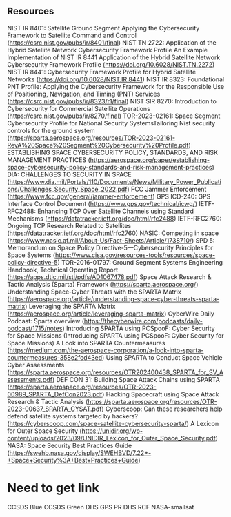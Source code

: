 ## Resources
NIST IR 8401: Satellite Ground Segment Applying the Cybersecurity Framework  to Satellite Command and Control (https://csrc.nist.gov/pubs/ir/8401/final)
NIST TN 2722: Application of the Hybrid Satellite Network Cybersecurity Framework Profile An Example Implementation of NIST IR 8441 Application of the Hybrid Satellite Network Cybersecurity Framework Profile (https://doi.org/10.6028/NIST.TN.2272)
NIST IR 8441: Cybersecurity Framework Profile for Hybrid Satellite Networks (https://doi.org/10.6028/NIST.IR.8441)
NIST IR 8323: Foundational PNT Profile: Applying the Cybersecurity Framework for the Responsible Use of Positioning, Navigation, and Timing (PNT) Services (https://csrc.nist.gov/pubs/ir/8323/r1/final)
NIST SIR 8270: Introduction to Cybersecurity for Commercial Satellite Operations (https://csrc.nist.gov/pubs/ir/8270/final)
TOR-2023-02161: Space Segment Cybersecurity Profile for  National Security SystemsTailoring Nist security controls for the ground system (https://sparta.aerospace.org/resources/TOR-2023-02161-RevA%20Space%20Segment%20Cybersecurity%20Profile.pdf)
ESTABLISHING SPACE CYBERSECURITY POLICY, STANDARDS, AND RISK MANAGEMENT PRACTICES (https://aerospace.org/paper/establishing-space-cybersecurity-policy-standards-and-risk-management-practices)
DIA: CHALLENGES TO SECURITY IN SPACE (https://www.dia.mil/Portals/110/Documents/News/Military_Power_Publications/Challenges_Security_Space_2022.pdf)
FCC Jammer Enforcement (https://www.fcc.gov/general/jammer-enforcement)
GPS ICD-240: GPS Interface Control Document (https://www.gps.gov/technical/icwg/)
IETF-RFC2488: Enhancing TCP Over Satellite Channels using Standard Mechanisms (https://datatracker.ietf.org/doc/html/rfc2488)
IETF-RFC2760: Ongoing TCP Research Related to Satellites (https://datatracker.ietf.org/doc/html/rfc2760)
NASIC: Competing in space (https://www.nasic.af.mil/About-Us/Fact-Sheets/Article/1738710/)
SPD 5: Memorandum on Space Policy Directive-5—Cybersecurity Principles for Space Systems (https://www.cisa.gov/resources-tools/resources/space-policy-directive-5)
TOR-2016-01797: Ground Segment Systems Engineering Handbook, Technical Operating Report (https://apps.dtic.mil/sti/pdfs/AD1067478.pdf)
Space Attack Research & Tactic Analysis (Sparta) Framework (https://sparta.aerospace.org/)
    Understanding Space-Cyber Threats with the SPARTA Matrix (https://aerospace.org/article/understanding-space-cyber-threats-sparta-matrix)
    Leveraging the SPARTA Matrix (https://aerospace.org/article/leveraging-sparta-matrix)
    CyberWire Daily Podcast: Sparta overview (https://thecyberwire.com/podcasts/daily-podcast/1715/notes)
    Introducing SPARTA using PCSpooF: Cyber Security for Space Missions (Introducing SPARTA using PCSpooF: Cyber Security for Space Missions)
    A Look into SPARTA Countermeasures (https://medium.com/the-aerospace-corporation/a-look-into-sparta-countermeasures-358e2fcd43ed)
    Using SPARTA to Conduct Space Vehicle Cyber Assessments (https://sparta.aerospace.org/resources/OTR202400438_SPARTA_for_SV_Assessments.pdf)
    DEF CON 31: Building Space Attack Chains using SPARTA (https://sparta.aerospace.org/resources/OTR-2023-00989_SPARTA_DefCon2023.pdf)
    Hacking Spacecraft using Space Attack Research & Tactic Analysis (https://sparta.aerospace.org/resources/OTR-2023-00637_SPARTA_CYSAT.pdf)
Cyberscoop: Can these researchers help defend satellite systems targeted by hackers? (https://cyberscoop.com/space-satellite-cybersecurity-sparta/)
A Lexicon for Outer Space Security (https://unidir.org/wp-content/uploads/2023/09/UNIDIR_Lexicon_for_Outer_Space_Security.pdf)
NASA: Space Security Best Practices Guide (https://swehb.nasa.gov/display/SWEHBVD/7.22+-+Space+Security%3A+Best+Practices+Guide)


# Need to get link
CCSDS Blue
CCSDS Green
DHS GPS PR 
DHS RCF 
NASA-smallsat


